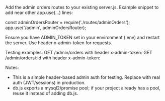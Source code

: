 Add the admin orders routes to your existing server.js. Example snippet to add near other app.use(...) lines:

const adminOrdersRouter = require('./routes/adminOrders');
app.use('/admin', adminOrdersRouter);

Ensure you have ADMIN_TOKEN set in your environment (.env) and restart the server. Use header x-admin-token for requests.

Testing examples:
GET /admin/orders with header x-admin-token: <your token>
GET /admin/orders/:id with header x-admin-token: <your token>

Notes:
- This is a simple header-based admin auth for testing. Replace with real auth (JWT/sessions) in production.
- db.js exports a mysql2/promise pool; if your project already has a pool, reuse it instead of adding db.js.

